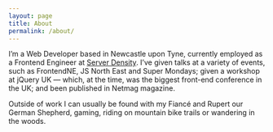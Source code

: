 ```yaml
---
layout: page
title: About
permalink: /about/
---
```


I’m a Web Developer based in Newcastle upon Tyne, currently employed as a Frontend Engineer at [Server Density](https://www.serverdensity.com/). I’ve given talks at a variety of events, such as FrontendNE, JS North East and Super Mondays; given a workshop at jQuery UK — which, at the time, was the biggest front-end conference in the UK; and been published in Netmag magazine.

Outside of work I can usually be found with my Fiancé and Rupert our German Shepherd, gaming, riding on mountain bike trails or wandering in the woods.